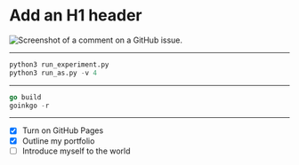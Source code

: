 # Add an H1 header
![Screenshot of a comment on a GitHub issue.](https://myoctocat.com/assets/images/base-octocat.svg)

***

```python
python3 run_experiment.py
python3 run_as.py -v 4
```

***

```Go
go build
goinkgo -r
```

***

- [x] Turn on GitHub Pages
- [x] Outline my portfolio
- [ ] Introduce myself to the world
